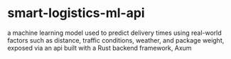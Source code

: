 # smart-logistics-ml-api

a machine learning model used to predict delivery times using real-world factors such as distance, traffic conditions, weather, and package weight, exposed via an api built with a Rust backend framework, Axum
